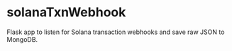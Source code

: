 # solanaTxnWebhook

Flask app to listen for Solana transaction webhooks and save raw JSON to MongoDB.